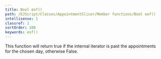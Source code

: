 ```yaml
---
title: Bool eof()
path: /EJScript/Classes/AppointmentSlicer/Member functions/Bool eof()
intellisense: 1
classref: 1
sortOrder: 108
keywords: eof()
---
```


This function will return true if the internal iterator is past the appointments for the chosen day, otherwise False.


